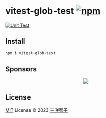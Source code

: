 # vitest-glob-test [![npm](https://img.shields.io/npm/v/vitest-glob-test.svg)](https://npmjs.com/package/vitest-glob-test)

[![Unit Test](https://github.com/sxzz/vitest-glob-test/actions/workflows/unit-test.yml/badge.svg)](https://github.com/sxzz/vitest-glob-test/actions/workflows/unit-test.yml)

## Install

```bash
npm i vitest-glob-test
```

## Sponsors

<p align="center">
  <a href="https://cdn.jsdelivr.net/gh/sxzz/sponsors/sponsors.svg">
    <img src='https://cdn.jsdelivr.net/gh/sxzz/sponsors/sponsors.svg'/>
  </a>
</p>

## License

[MIT](./LICENSE) License © 2023 [三咲智子](https://github.com/sxzz)
